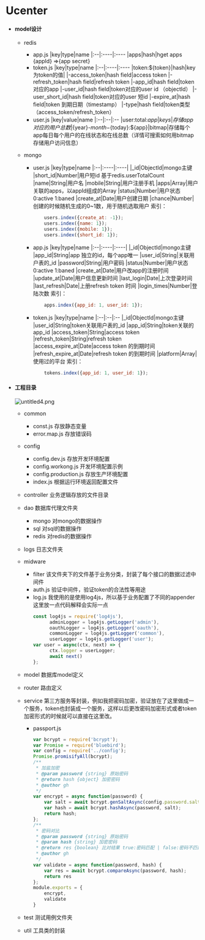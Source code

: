 # Ucenter
* #### model设计
	* redis
		* app.js
			|key|type|name
			|:--|:----|:----
			|apps|hash|hget apps {appId} =>{app secret}
		* token.js
			|key|type|name
			|:--|:----|:----
			|token:${token}|hash|key为token的值|
			|-access_token|hash field|access token
			|-refresh_token|hash field|refresh token
			|-app_id|hash field|token 对应的app
			|-user_id|hash field|token对应的user id （objectId）
			|-user_short_id|hash field|token对应的user 短id
			|-expire_at|hash field|token 到期日期（timestamp）
			|-type|hash field|token类型 （access_token/refresh_token）
		* user.js
			|key|value|name
			|:--|:--|:--
			|user:total:${app}|keys|存储app对应的用户总数
			|${year}-${month}-${today}:${app}|bitmap|存储每个app每日每个用户的在线状态和在线总数（详情可搜索如何用bitmap存储用户访问信息）
			
	* mongo
		* user.js
			|key|type|name
			|:--|:----|:----|
			|_id|ObjectId|mongo主键
			|short_id|Number|用户短id 基于redis.userTotalCount
			|name|String|用户名
			|mobile|String|用户注册手机
			|apps|Array|用户关联的apps，以appId组成的Array
			|status|Number|用户状态 0:active 1:baned 
			|create_at|Date|用户创建日期
			|chance|Number|创建的时候随机生成的0~1数，用于随机选取用户
			索引：
			```js
			  	users.index({create_at: -1});
			    users.index({name: 1});
			    users.index({mobile: 1});
			    users.index({short_id: 1});
			```
		* app.js
			|key|type|name
			|:--|:----|:----|
			|_id|ObjectId|mongo主键
			|app_id|String|app 独立的id，每个app唯一
			|user_id|String|关联用户表的_id
			|password|String|用户密码
			|status|Number|用户状态 0:active 1:baned 
			|create_at|Date|用户改app的注册时间
			|update_at|Date|用户信息更新时间
			|last_login|Date|上次登录时间
			|last_refresh|Date|上册refresh token 时间
			|login_times|Number|登陆次数
			索引：
			```js
			    apps.index({app_id: 1, user_id: 1});
			```
		* token.js
			|key|type|name
			|:--|:--|:--
			|_id|ObjectId|mongo主键
			|user_id|String|token关联用户表的_id
			|app_id|String|token关联的app_id
			|access_token|String|access token
			|refresh_token|String|refresh token
			|access_expire_at|Date|access token 的到期时间
			|refresh_expire_at|Date|refresh token 的到期时间
			|platform|Array|使用过的平台
			索引：
			```js
			    tokens.index({app_id: 1, user_id: 1});
			```
		
	
* #### 工程目录
	
	![untitled4.png](//dn-cnode.qbox.me/FsWYl1Q1QCrcVPUJie7_gLUFCskN)
	
	* common 
		
		- const.js 存放静态变量
		- error.map.js 存放错误码
	
	* config
		- config.dev.js 存放开发环境配置
		- config.workong.js 开发环境配置示例
		- config.production.js 存放生产环境配置
		- index.js 根据运行环境返回配置文件

	* controller 业务逻辑存放的文件目录

	* dao 数据库代理文件夹
		- mongo 对mongo的数据操作
		- sql 对sql的数据操作
		- redis 对redis的数据操作
	* logs 日志文件夹
	* midware 
		- filter 该文件夹下的文件基于业务分类，封装了每个接口的数据过滤中间件
		- auth.js 验证中间件，验证token的合法性等用途
		- log.js 我使用的是使用log4js，所以基于业务配置了不同的appender
			这里放一点代码解释会实际一点
			```js
			const log4js = require('log4js'),
    			  adminLogger = log4js.getLogger('admin'),
    			  oauthLogger = log4js.getLogger('oauth'),
   				  commonLogger = log4js.getLogger('common'),
  				  userLogger = log4js.getLogger('user');
			var user = async(ctx, next) => {
    			  ctx.logger = userLogger;
   				  await next()
			};   
			```
	* model 数据库model定义

	* router 路由定义

	* service 第三方服务等封装，例如我把密码加密，验证放在了这里做成一个服务，token也封装成一个服务，这样以后更改密码加密形式或者token加密形式的时候就可以直接在这里改。

		- passport.js 
			```js
			var bcrypt = require('bcrypt');
			var Promise = require('bluebird');
			var config = require('../config');
			Promise.promisifyAll(bcrypt);
			/**
			 * 加盐加密
			 * @param password {string} 原始密码
			 * @return hash {object} 加密密码
			 * @author gh
			 */
			var encrypt = async function(password) {
			    var salt = await bcrypt.genSaltAsync(config.password.saltTimes);
			    var hash = await bcrypt.hashAsync(password, salt);
			    return hash;
			};
			/**
			 * 密码对比
			 * @param password {string} 原始密码
			 * @param hash {string} 加密密码
			 * @return res {boolean} 比对结果 true:密码匹配 | false:密码不匹配
			 * @author gh
			 */
			var validate = async function(password, hash) {
			    var res = await bcrypt.compareAsync(password, hash);
			    return res
			};
			module.exports = {
			    encrypt,
			    validate
			}
			``` 
	* test 测试用例文件夹			
	* util 工具类的封装
